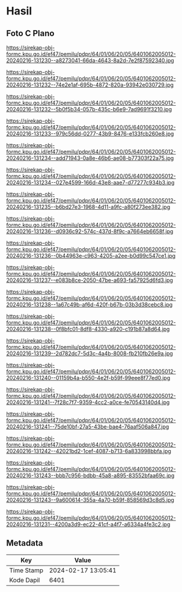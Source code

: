# Hasil

## Foto C Plano

https://sirekap-obj-formc.kpu.go.id/ef47/pemilu/pdpr/64/01/06/20/05/6401062005012-20240216-131230--a8273041-66da-4643-8a2d-7e2f87592340.jpg

https://sirekap-obj-formc.kpu.go.id/ef47/pemilu/pdpr/64/01/06/20/05/6401062005012-20240216-131232--74e2e1af-695b-4872-820a-93942e030729.jpg

https://sirekap-obj-formc.kpu.go.id/ef47/pemilu/pdpr/64/01/06/20/05/6401062005012-20240216-131232--5b0f5b34-057b-435c-b6e9-7ad9691f3210.jpg

https://sirekap-obj-formc.kpu.go.id/ef47/pemilu/pdpr/64/01/06/20/05/6401062005012-20240216-131233--979c56dd-0277-43b9-8476-e133fcb260e8.jpg

https://sirekap-obj-formc.kpu.go.id/ef47/pemilu/pdpr/64/01/06/20/05/6401062005012-20240216-131234--add71943-0a8e-46b6-ae08-b77303f22a75.jpg

https://sirekap-obj-formc.kpu.go.id/ef47/pemilu/pdpr/64/01/06/20/05/6401062005012-20240216-131234--027e4599-166d-43e8-aae7-d77277c934b3.jpg

https://sirekap-obj-formc.kpu.go.id/ef47/pemilu/pdpr/64/01/06/20/05/6401062005012-20240216-131235--b6bd27e3-1968-4d11-a9fc-a80f273ee382.jpg

https://sirekap-obj-formc.kpu.go.id/ef47/pemilu/pdpr/64/01/06/20/05/6401062005012-20240216-131236--d0936c92-574c-437d-8f9c-a7664eb6658f.jpg

https://sirekap-obj-formc.kpu.go.id/ef47/pemilu/pdpr/64/01/06/20/05/6401062005012-20240216-131236--0b44963e-c963-4205-a2ee-b0d99c547ce1.jpg

https://sirekap-obj-formc.kpu.go.id/ef47/pemilu/pdpr/64/01/06/20/05/6401062005012-20240216-131237--e083b8ce-2050-47be-a693-fa57925d6fd3.jpg

https://sirekap-obj-formc.kpu.go.id/ef47/pemilu/pdpr/64/01/06/20/05/6401062005012-20240216-131238--1a67c49b-af6d-420f-b67b-03b3d38cebc8.jpg

https://sirekap-obj-formc.kpu.go.id/ef47/pemilu/pdpr/64/01/06/20/05/6401062005012-20240216-131238--0f8bfc01-8df8-4330-a920-c191b87a8d64.jpg

https://sirekap-obj-formc.kpu.go.id/ef47/pemilu/pdpr/64/01/06/20/05/6401062005012-20240216-131239--2d782dc7-5d3c-4a4b-8008-fb210fb26e9a.jpg

https://sirekap-obj-formc.kpu.go.id/ef47/pemilu/pdpr/64/01/06/20/05/6401062005012-20240216-131240--01159b4a-b550-4e2f-b59f-99eee8f77ed0.jpg

https://sirekap-obj-formc.kpu.go.id/ef47/pemilu/pdpr/64/01/06/20/05/6401062005012-20240216-131241--7f28c7f7-9359-4cc2-a0ce-fe70543140d4.jpg

https://sirekap-obj-formc.kpu.go.id/ef47/pemilu/pdpr/64/01/06/20/05/6401062005012-20240216-131241--75de10bf-27a5-43be-bae4-76aaf506a847.jpg

https://sirekap-obj-formc.kpu.go.id/ef47/pemilu/pdpr/64/01/06/20/05/6401062005012-20240216-131242--42021bd2-1cef-4087-b713-6a833998bbfa.jpg

https://sirekap-obj-formc.kpu.go.id/ef47/pemilu/pdpr/64/01/06/20/05/6401062005012-20240216-131243--bbb7c956-bdbb-45a8-a895-83552bfaa69c.jpg

https://sirekap-obj-formc.kpu.go.id/ef47/pemilu/pdpr/64/01/06/20/05/6401062005012-20240216-131243--9a600614-355a-4a70-b59f-858569d3c8d5.jpg

https://sirekap-obj-formc.kpu.go.id/ef47/pemilu/pdpr/64/01/06/20/05/6401062005012-20240216-131231--4200a3d9-ec22-41cf-a4f7-a6334a4fe3c2.jpg


## Metadata

| Key        | Value               |
| ---------- | ------------------- |
| Time Stamp | 2024-02-17 13:05:41 |
| Kode Dapil | 6401                |



